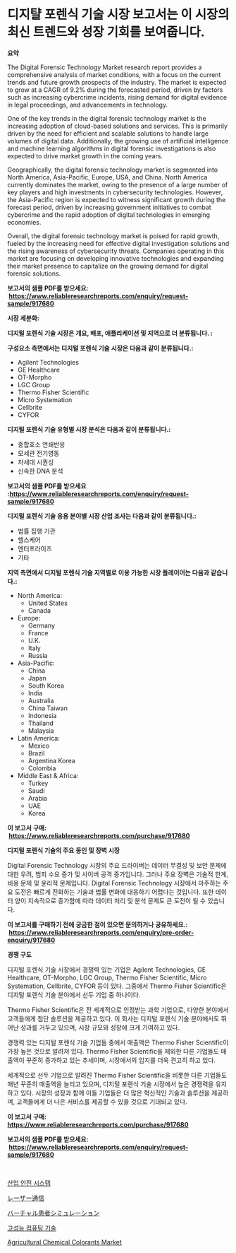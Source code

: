 <p><h1>디지턀 포렌식 기술 시장 보고서는 이 시장의 최신 트렌드와 성장 기회를 보여줍니다.</h1></p><p><strong>요약</strong></p>
<p><p>The Digital Forensic Technology Market research report provides a comprehensive analysis of market conditions, with a focus on the current trends and future growth prospects of the industry. The market is expected to grow at a CAGR of 9.2% during the forecasted period, driven by factors such as increasing cybercrime incidents, rising demand for digital evidence in legal proceedings, and advancements in technology.</p><p>One of the key trends in the digital forensic technology market is the increasing adoption of cloud-based solutions and services. This is primarily driven by the need for efficient and scalable solutions to handle large volumes of digital data. Additionally, the growing use of artificial intelligence and machine learning algorithms in digital forensic investigations is also expected to drive market growth in the coming years.</p><p>Geographically, the digital forensic technology market is segmented into North America, Asia-Pacific, Europe, USA, and China. North America currently dominates the market, owing to the presence of a large number of key players and high investments in cybersecurity technologies. However, the Asia-Pacific region is expected to witness significant growth during the forecast period, driven by increasing government initiatives to combat cybercrime and the rapid adoption of digital technologies in emerging economies.</p><p>Overall, the digital forensic technology market is poised for rapid growth, fueled by the increasing need for effective digital investigation solutions and the rising awareness of cybersecurity threats. Companies operating in this market are focusing on developing innovative technologies and expanding their market presence to capitalize on the growing demand for digital forensic solutions.</p></p>
<p><strong>보고서의 샘플 PDF를 받으세요: &nbsp;<a href="https://www.reliableresearchreports.com/enquiry/request-sample/917680">https://www.reliableresearchreports.com/enquiry/request-sample/917680</a></strong></p>
<p><strong>시장 세분화:</strong></p>
<p><strong> 디지털 포렌식 기술 시장은 개요, 배포, 애플리케이션 및 지역으로 더 분류됩니다. :</strong></p>
<p><strong>구성요소 측면에서는 디지털 포렌식 기술 시장은 다음과 같이 분류됩니다.:</strong></p>
<p><ul><li>Agilent Technologies</li><li>GE Healthcare</li><li>OT-Morpho</li><li>LGC Group</li><li>Thermo Fisher Scientific</li><li>Micro Systemation</li><li>Cellbrite</li><li>CYFOR</li></ul></p>
<p><strong> 디지털 포렌식 기술 유형별 시장 분석은 다음과 같이 분류됩니다.:</strong></p>
<p><ul><li>중합효소 연쇄반응</li><li>모세관 전기영동</li><li>차세대 시퀀싱</li><li>신속한 DNA 분석</li></ul></p>
<p><strong>보고서의 샘플 PDF를 받으세요 :<a href="https://www.reliableresearchreports.com/enquiry/request-sample/917680">https://www.reliableresearchreports.com/enquiry/request-sample/917680</a></strong></p>
<p><strong> 디지털 포렌식 기술 응용 분야별 시장 산업 조사는 다음과 같이 분류됩니다.:</strong></p>
<p><ul><li>법률 집행 기관</li><li>헬스케어</li><li>엔터프라이즈</li><li>기타</li></ul></p>
<p><strong>지역 측면에서 디지털 포렌식 기술 지역별로 이용 가능한 시장 플레이어는 다음과 같습니다.:</strong></p>
<p><ul>
    <li>
        North America:
        <ul>
            <li>United States</li>
            <li>Canada</li>
        </ul>
    </li>
    <li>
        Europe:
        <ul>
            <li>Germany</li>
            <li>France</li>
            <li>U.K.</li>
            <li>Italy</li>
            <li>Russia</li>
        </ul>
    </li>
    <li>
        Asia-Pacific:
        <ul>
            <li>China</li>
            <li>Japan</li>
            <li>South Korea</li>
            <li>India</li>
            <li>Australia</li>
            <li>China Taiwan</li>
            <li>Indonesia</li>
            <li>Thailand</li>
            <li>Malaysia</li>
        </ul>
    </li>
    <li>
        Latin America:
        <ul>
            <li>Mexico</li>
            <li>Brazil</li>
            <li>Argentina Korea</li>
            <li>Colombia</li>
        </ul>
    </li>
    <li>
        Middle East & Africa:
        <ul>
            <li>Turkey</li>
            <li>Saudi</li>
            <li>Arabia</li>
            <li>UAE</li>
            <li>Korea</li>
        </ul>
    </li>
    </ul></p>
<p><strong>이 보고서 구매: &nbsp;<a href="https://www.reliableresearchreports.com/purchase/917680">https://www.reliableresearchreports.com/purchase/917680</a></strong></p>
<p><strong>디지털 포렌식 기술의 주요 동인 및 장벽 시장</strong></p>
<p><p>Digital Forensic Technology 시장의 주요 드라이버는 데이터 무결성 및 보안 문제에 대한 우려, 범죄 수요 증가 및 사이버 공격 증가입니다. 그러나 주요 장벽은 기술적 한계, 비용 문제 및 윤리적 문제입니다. Digital Forensic Technology 시장에서 마주하는 주요 도전은 빠르게 진화하는 기술과 법률 변화에 대응하기 어렵다는 것입니다. 또한 데이터 양이 지속적으로 증가함에 따라 데이터 처리 및 분석 문제도 큰 도전이 될 수 있습니다.</p></p>
<p><strong>이 보고서를 구매하기 전에 궁금한 점이 있으면 문의하거나 공유하세요.: &nbsp;<a href="https://www.reliableresearchreports.com/enquiry/pre-order-enquiry/917680">https://www.reliableresearchreports.com/enquiry/pre-order-enquiry/917680</a></strong></p>
<p><strong>경쟁 구도</strong></p>
<p><p>디지털 포렌식 기술 시장에서 경쟁력 있는 기업은 Agilent Technologies, GE Healthcare, OT-Morpho, LGC Group, Thermo Fisher Scientific, Micro Systemation, Cellbrite, CYFOR 등이 있다. 그중에서 Thermo Fisher Scientific은 디지털 포렌식 기술 분야에서 선두 기업 중 하나이다. </p><p>Thermo Fisher Scientific은 전 세계적으로 인정받는 과학 기업으로, 다양한 분야에서 고객들에게 첨단 솔루션을 제공하고 있다. 이 회사는 디지털 포렌식 기술 분야에서도 뛰어난 성과를 거두고 있으며, 시장 규모와 성장에 크게 기여하고 있다.</p><p>경쟁력 있는 디지털 포렌식 기술 기업들 중에서 매출액은 Thermo Fisher Scientific이 가장 높은 것으로 알려져 있다. Thermo Fisher Scientific을 제외한 다른 기업들도 매출액이 꾸준히 증가하고 있는 추세이며, 시장에서의 입지를 더욱 견고히 하고 있다.</p><p>세계적으로 선두 기업으로 알려진 Thermo Fisher Scientific을 비롯한 다른 기업들도 매년 꾸준히 매출액을 늘리고 있으며, 디지털 포렌식 기술 시장에서 높은 경쟁력을 유지하고 있다. 시장의 성장과 함께 이들 기업들은 더 많은 혁신적인 기술과 솔루션을 제공하며, 고객들에게 더 나은 서비스를 제공할 수 있을 것으로 기대되고 있다.</p></p>
<p><strong>이 보고서 구매: &nbsp; <a href="https://www.reliableresearchreports.com/purchase/917680">https://www.reliableresearchreports.com/purchase/917680</a></strong></p>
<p><strong>보고서의 샘플 PDF를 받으세요: &nbsp;<a href="https://www.reliableresearchreports.com/enquiry/request-sample/917680">https://www.reliableresearchreports.com/enquiry/request-sample/917680</a></strong><strong></strong></p>
<p>&nbsp;</p>
<p><p><a href="https://medium.com/@stephenarmstrong52/%EC%82%B0%EC%97%85-%EC%95%88%EC%A0%84-%EC%8B%9C%EC%8A%A4%ED%85%9C-%EC%8B%9C%EC%9E%A5-%EC%A0%90%EC%9C%A0%EC%9C%A8-%EB%B3%80%ED%99%94-%EB%B0%8F-%EC%8B%9C%EC%9E%A5-%EC%84%B1%EC%9E%A5-%ED%8A%B8%EB%A0%8C%EB%93%9C-2024-2031-8d8983654675">산업 안전 시스템</a></p><p><a href="https://medium.com/@yvettelesch/%E3%83%AC%E3%83%BC%E3%82%B6%E3%83%BC%E9%80%9A%E4%BF%A1%E5%B8%82%E5%A0%B4%E3%81%AF-%E5%B8%82%E5%A0%B4%E3%82%B7%E3%82%A7%E3%82%A2-%E5%B8%82%E5%A0%B4%E3%83%88%E3%83%AC%E3%83%B3%E3%83%89-%E5%B8%82%E5%A0%B4%E6%88%90%E9%95%B7%E3%81%AB%E9%96%A2%E3%81%99%E3%82%8B%E6%83%85%E5%A0%B1%E3%82%92%E6%8F%90%E4%BE%9B%E3%81%97%E3%81%BE%E3%81%99-3196993c34ae">レーザー通信</a></p><p><a href="https://github.com/dzy793153605/Market-Research-Report-List-1/blob/main/5793075183432.md">バーチャル患者シミュレーション</a></p><p><a href="https://github.com/vseigx30c9a1j/Market-Research-Report-List-1/blob/main/4977561183487.md">고성능 컴퓨팅 기술</a></p><p><a href="https://issuu.com/reportprime-2/docs/agricultural-chemical-colorants-market-size-2030.p">Agricultural Chemical Colorants Market</a></p></p>
